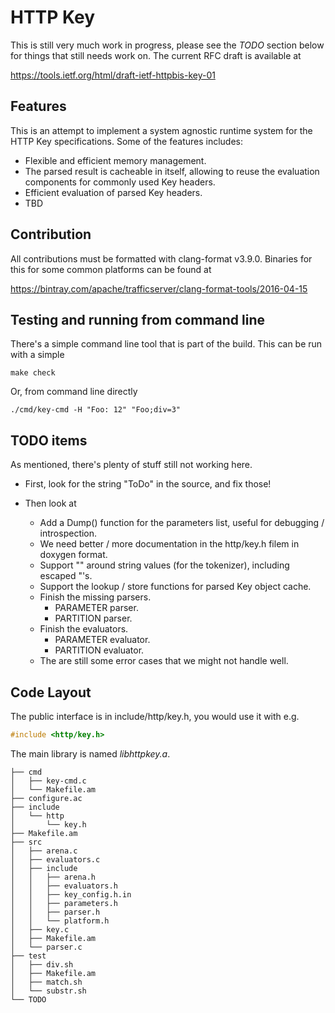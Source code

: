# HTTP Key

This is still very much work in progress, please see the *TODO* section below
for things that still needs work on. The current RFC draft is available at

https://tools.ietf.org/html/draft-ietf-httpbis-key-01

## Features

This is an attempt to implement a system agnostic runtime system for the HTTP
Key specifications. Some of the features includes:

  * Flexible and efficient memory management.
  * The parsed result is cacheable in itself, allowing to reuse the
    evaluation components for commonly used Key headers.
  * Efficient evaluation of parsed Key headers.
  * TBD

## Contribution

All contributions must be formatted with clang-format v3.9.0. Binaries for
this for some common platforms can be found at

https://bintray.com/apache/trafficserver/clang-format-tools/2016-04-15

## Testing and running from command line

There's a simple command line tool that is part of the build. This can be
run with a simple

    make check

Or, from command line directly

    ./cmd/key-cmd -H "Foo: 12" "Foo;div=3"

## TODO items

As mentioned, there's plenty of stuff still not working here.

* First, look for the string "ToDo" in the source, and fix those!

* Then look at
  * Add a Dump() function for the parameters list, useful for debugging / introspection.
  * We need better / more documentation in the http/key.h filem in doxygen format.
  * Support "" around string values (for the tokenizer), including escaped "'s.
  * Support the lookup / store functions for parsed Key object cache.
  * Finish the missing parsers.
    * PARAMETER parser.
    * PARTITION parser.
  * Finish the evaluators.
    * PARAMETER evaluator.
    * PARTITION evaluator.
  * The are still some error cases that we might not handle well.

## Code Layout

The public interface is in include/http/key.h, you would use it with e.g.

```C
#include <http/key.h>
```

The main library is named *libhttpkey.a*.


    ├── cmd
    │   ├── key-cmd.c
    │   └── Makefile.am
    ├── configure.ac
    ├── include
    │   └── http
    │       └── key.h
    ├── Makefile.am
    ├── src
    │   ├── arena.c
    │   ├── evaluators.c
    │   ├── include
    │   │   ├── arena.h
    │   │   ├── evaluators.h
    │   │   ├── key_config.h.in
    │   │   ├── parameters.h
    │   │   ├── parser.h
    │   │   └── platform.h
    │   ├── key.c
    │   ├── Makefile.am
    │   └── parser.c
    ├── test
    │   ├── div.sh
    │   ├── Makefile.am
    │   ├── match.sh
    │   └── substr.sh
    └── TODO
